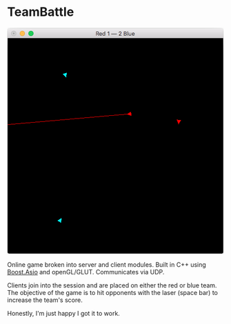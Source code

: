 # TeamBattle

![Gameplay](gameplay.png)

Online game broken into server and client modules. Built in C++ using [Boost.Asio](http://www.boost.org/doc/libs/1_60_0/doc/html/boost_asio.html) and openGL/GLUT. Communicates via UDP.

Clients join into the session and are placed on either the red or blue team. The objective of the game is to hit opponents with the laser (space bar) to increase the team's score.

Honestly, I'm just happy I got it to work.
